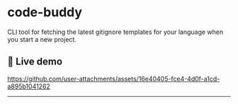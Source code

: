 # code-buddy

CLI tool for fetching the latest gitignore templates for your language when you start a new project.

## 🍿 Live demo
https://github.com/user-attachments/assets/16e40405-fce4-4d0f-a1cd-a895b1041262

---

